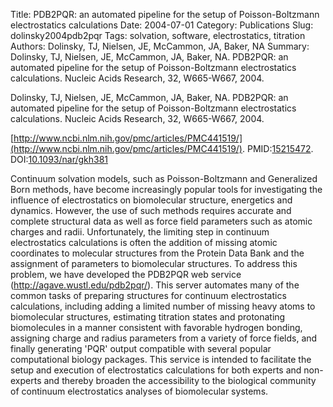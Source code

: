 Title: PDB2PQR: an automated pipeline for the setup of Poisson-Boltzmann electrostatics calculations
Date: 2004-07-01
Category: Publications
Slug: dolinsky2004pdb2pqr
Tags: solvation, software, electrostatics, titration
Authors: Dolinsky, TJ, Nielsen, JE, McCammon, JA, Baker, NA
Summary: Dolinsky, TJ, Nielsen, JE, McCammon, JA, Baker, NA. PDB2PQR: an automated pipeline for the setup of Poisson-Boltzmann electrostatics calculations. Nucleic Acids Research, 32, W665-W667, 2004. 

Dolinsky, TJ, Nielsen, JE, McCammon, JA, Baker, NA. PDB2PQR: an automated pipeline for the setup of Poisson-Boltzmann electrostatics calculations. Nucleic Acids Research, 32, W665-W667, 2004. 

[http://www.ncbi.nlm.nih.gov/pmc/articles/PMC441519/](http://www.ncbi.nlm.nih.gov/pmc/articles/PMC441519/). PMID:[15215472](http://www.ncbi.nlm.nih.gov/pubmed/15215472). DOI:[10.1093/nar/gkh381](http://dx.doi.org/10.1093/nar/gkh381)

Continuum solvation models, such as Poisson-Boltzmann and Generalized Born methods, have become increasingly popular tools for investigating the influence of electrostatics on biomolecular structure, energetics and dynamics. However, the use of such methods requires accurate and complete structural data as well as force field parameters such as atomic charges and radii. Unfortunately, the limiting step in continuum electrostatics calculations is often the addition of missing atomic coordinates to molecular structures from the Protein Data Bank and the assignment of parameters to biomolecular structures. To address this problem, we have developed the PDB2PQR web service (http://agave.wustl.edu/pdb2pqr/). This server automates many of the common tasks of preparing structures for continuum electrostatics calculations, including adding a limited number of missing heavy atoms to biomolecular structures, estimating titration states and protonating biomolecules in a manner consistent with favorable hydrogen bonding, assigning charge and radius parameters from a variety of force fields, and finally generating 'PQR' output compatible with several popular computational biology packages. This service is intended to facilitate the setup and execution of electrostatics calculations for both experts and non-experts and thereby broaden the accessibility to the biological community of continuum electrostatics analyses of biomolecular systems.
